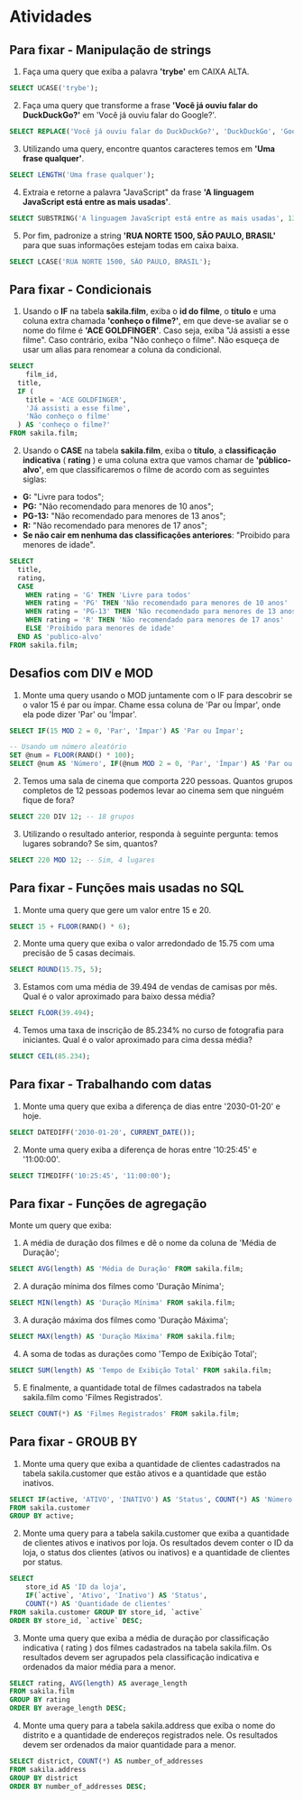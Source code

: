 # Atividades

## Para fixar - Manipulação de strings

1. Faça uma query que exiba a palavra **'trybe'** em CAIXA ALTA.

```sql
SELECT UCASE('trybe');
```

2. Faça uma query que transforme a frase **'Você já ouviu falar do DuckDuckGo?'** em 'Você já ouviu falar do Google?'.

```sql
SELECT REPLACE('Você já ouviu falar do DuckDuckGo?', 'DuckDuckGo', 'Google');
```

3. Utilizando uma query, encontre quantos caracteres temos em **'Uma frase qualquer'**.

```sql
SELECT LENGTH('Uma frase qualquer');
```

4. Extraia e retorne a palavra "JavaScript" da frase **'A linguagem JavaScript está entre as mais usadas'**.

```sql
SELECT SUBSTRING('A linguagem JavaScript está entre as mais usadas', 13, 10);
```

5. Por fim, padronize a string **'RUA NORTE 1500, SÃO PAULO, BRASIL'** para que suas informações estejam todas em caixa baixa.

```sql
SELECT LCASE('RUA NORTE 1500, SÃO PAULO, BRASIL');
```

## Para fixar - Condicionais

1. Usando o **IF** na tabela **sakila.film**, exiba o **id do filme**, o **título** e uma coluna extra chamada **'conheço o filme?'**, em que deve-se avaliar se o nome do filme é **'ACE GOLDFINGER'**. Caso seja, exiba "Já assisti a esse filme". Caso contrário, exiba "Não conheço o filme". Não esqueça de usar um alias para renomear a coluna da condicional.

```sql
SELECT
	film_id,
  title,
  IF (
    title = 'ACE GOLDFINGER',
    'Já assisti a esse filme',
    'Não conheço o filme'
  ) AS 'conheço o filme?'
FROM sakila.film;
```

2. Usando o **CASE** na tabela **sakila.film**, exiba o **título**, a **classificação indicativa** ( **rating** ) e uma coluna extra que vamos chamar de **'público-alvo'**, em que classificaremos o filme de acordo com as seguintes siglas:

* **G:** "Livre para todos";
* **PG:** "Não recomendado para menores de 10 anos";
* **PG-13:** "Não recomendado para menores de 13 anos";
* **R:** "Não recomendado para menores de 17 anos";
* **Se não cair em nenhuma das classificações anteriores**: "Proibido para menores de idade".

```sql
SELECT
  title,
  rating,
  CASE
    WHEN rating = 'G' THEN 'Livre para todos'
    WHEN rating = 'PG' THEN 'Não recomendado para menores de 10 anos'
    WHEN rating = 'PG-13' THEN 'Não recomendado para menores de 13 anos'
    WHEN rating = 'R' THEN 'Não recomendado para menores de 17 anos'
    ELSE 'Proibido para menores de idade'
  END AS 'publico-alvo'
FROM sakila.film;
```

## Desafios com DIV e MOD

1. Monte uma query usando o MOD juntamente com o IF para descobrir se o valor 15 é par ou ímpar. Chame essa coluna de 'Par ou Ímpar', onde ela pode dizer 'Par' ou 'Ímpar'.

```sql
SELECT IF(15 MOD 2 = 0, 'Par', 'Ímpar') AS 'Par ou Ímpar';

-- Usando um número aleatório
SET @num = FLOOR(RAND() * 100);
SELECT @num AS 'Número', IF(@num MOD 2 = 0, 'Par', 'Ímpar') AS 'Par ou Ímpar';
```

2. Temos uma sala de cinema que comporta 220 pessoas. Quantos grupos completos de 12 pessoas podemos levar ao cinema sem que ninguém fique de fora?

```sql
SELECT 220 DIV 12; -- 18 grupos
```

3. Utilizando o resultado anterior, responda à seguinte pergunta: temos lugares sobrando? Se sim, quantos?

```sql
SELECT 220 MOD 12; -- Sim, 4 lugares
```

## Para fixar - Funções mais usadas no SQL

1. Monte uma query que gere um valor entre 15 e 20.

```sql
SELECT 15 + FLOOR(RAND() * 6);
```

2. Monte uma query que exiba o valor arredondado de 15.75 com uma precisão de 5 casas decimais.

```sql
SELECT ROUND(15.75, 5);
```

3. Estamos com uma média de 39.494 de vendas de camisas por mês. Qual é o valor aproximado para baixo dessa média?

```sql
SELECT FLOOR(39.494);
```

4. Temos uma taxa de inscrição de 85.234% no curso de fotografia para iniciantes. Qual é o valor aproximado para cima dessa média?

```sql
SELECT CEIL(85.234);
```

## Para fixar - Trabalhando com datas

1. Monte uma query que exiba a diferença de dias entre '2030-01-20' e hoje.

```sql
SELECT DATEDIFF('2030-01-20', CURRENT_DATE());
```

2. Monte uma query exiba a diferença de horas entre '10:25:45' e '11:00:00'.

```sql
SELECT TIMEDIFF('10:25:45', '11:00:00');
```

## Para fixar - Funções de agregação

Monte um query que exiba:

1. A média de duração dos filmes e dê o nome da coluna de 'Média de Duração';

```sql
SELECT AVG(length) AS 'Média de Duração' FROM sakila.film;
```

2. A duração mínima dos filmes como 'Duração Mínima';

```sql
SELECT MIN(length) AS 'Duração Mínima' FROM sakila.film;
```

3. A duração máxima dos filmes como 'Duração Máxima';

```sql
SELECT MAX(length) AS 'Duração Máxima' FROM sakila.film;
```

4. A soma de todas as durações como 'Tempo de Exibição Total';

```sql
SELECT SUM(length) AS 'Tempo de Exibição Total' FROM sakila.film;
```

5. E finalmente, a quantidade total de filmes cadastrados na tabela sakila.film como 'Filmes Registrados'.

```sql
SELECT COUNT(*) AS 'Filmes Registrados' FROM sakila.film;
```

## Para fixar - GROUB BY

1. Monte uma query que exiba a quantidade de clientes cadastrados na tabela sakila.customer que estão ativos e a quantidade que estão inativos.

```sql
SELECT IF(active, 'ATIVO', 'INATIVO') AS 'Status', COUNT(*) AS 'Número de clientes'
FROM sakila.customer
GROUP BY active;
```

2. Monte uma query para a tabela sakila.customer que exiba a quantidade de clientes ativos e inativos por loja. Os resultados devem conter o ID da loja, o status dos clientes (ativos ou inativos) e a quantidade de clientes por status.

```sql
SELECT 
	store_id AS 'ID da loja',
	IF(`active`, 'Ativo', 'Inativo') AS 'Status',
	COUNT(*) AS 'Quantidade de clientes'
FROM sakila.customer GROUP BY store_id, `active`
ORDER BY store_id, `active` DESC;
```

3. Monte uma query que exiba a média de duração por classificação indicativa ( rating ) dos filmes cadastrados na tabela sakila.film. Os resultados devem ser agrupados pela classificação indicativa e ordenados da maior média para a menor.

```sql
SELECT rating, AVG(length) AS average_length
FROM sakila.film
GROUP BY rating
ORDER BY average_length DESC;
```

4. Monte uma query para a tabela sakila.address que exiba o nome do distrito e a quantidade de endereços registrados nele. Os resultados devem ser ordenados da maior quantidade para a menor.

```sql
SELECT district, COUNT(*) AS number_of_addresses
FROM sakila.address
GROUP BY district
ORDER BY number_of_addresses DESC;
```
